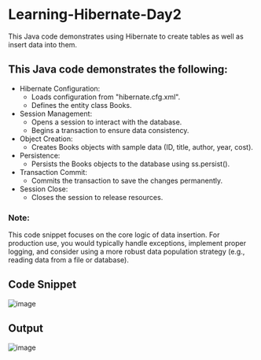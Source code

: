# Learning-Hibernate-Day2
This Java code demonstrates using Hibernate to create tables as well as insert data into them.

## This Java code demonstrates the following:

*  Hibernate Configuration:
    - Loads configuration from "hibernate.cfg.xml".
    - Defines the entity class Books.</br>
* Session Management:
  - Opens a session to interact with the database.
  - Begins a transaction to ensure data consistency.</br>
* Object Creation:
  - Creates Books objects with sample data (ID, title, author, year, cost).</br>
* Persistence:
  - Persists the Books objects to the database using ss.persist().</br>
* Transaction Commit:
  - Commits the transaction to save the changes permanently.</br>
* Session Close:
  - Closes the session to release resources.</br>
### Note:

This code snippet focuses on the core logic of data insertion.
For production use, you would typically handle exceptions, implement proper logging, and consider using a more robust data population strategy (e.g., reading data from a file or database).

## Code Snippet
![image](https://github.com/user-attachments/assets/f1ce75ee-a69f-40c3-9c91-6e2fd201f3a0)

## Output
![image](https://github.com/user-attachments/assets/4728c3f4-5427-40ca-809a-a39c2eeb6c24)
